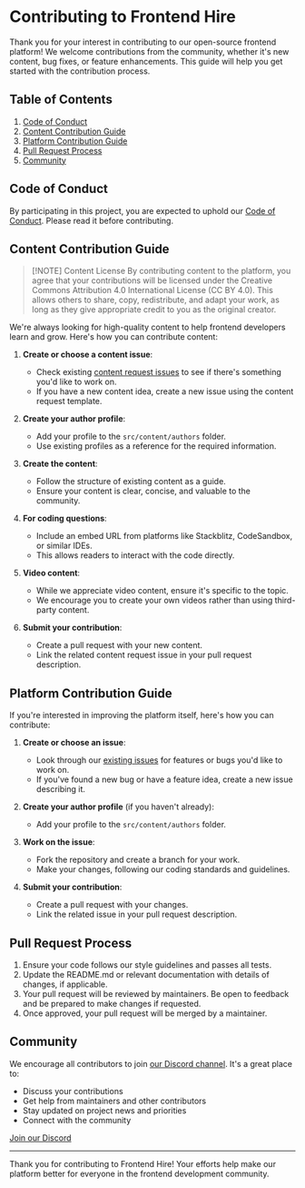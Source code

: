 # Contributing to Frontend Hire

Thank you for your interest in contributing to our open-source frontend platform! We welcome contributions from the community, whether it's new content, bug fixes, or feature enhancements. This guide will help you get started with the contribution process.

## Table of Contents
1. [Code of Conduct](#code-of-conduct)
2. [Content Contribution Guide](#content-contribution-guide)
3. [Platform Contribution Guide](#platform-contribution-guide)
4. [Pull Request Process](#pull-request-process)
5. [Community](#community)

## Code of Conduct
By participating in this project, you are expected to uphold our [Code of Conduct](CODE_OF_CONDUCT.md). Please read it before contributing.

## Content Contribution Guide

> [!NOTE] Content License
> By contributing content to the platform, you agree that your contributions will be licensed under the Creative Commons Attribution 4.0 International License (CC BY 4.0). This allows others to share, copy, redistribute, and adapt your work, as long as they give appropriate credit to you as the original creator.

We're always looking for high-quality content to help frontend developers learn and grow. Here's how you can contribute content:

1. **Create or choose a content issue**: 
   - Check existing [content request issues](https://github.com/Frontend-Hire/frontend-hire/issues) to see if there's something you'd like to work on.
   - If you have a new content idea, create a new issue using the content request template.

2. **Create your author profile**:
   - Add your profile to the `src/content/authors` folder.
   - Use existing profiles as a reference for the required information.

3. **Create the content**:
   - Follow the structure of existing content as a guide.
   - Ensure your content is clear, concise, and valuable to the community.

4. **For coding questions**:
   - Include an embed URL from platforms like Stackblitz, CodeSandbox, or similar IDEs.
   - This allows readers to interact with the code directly.

5. **Video content**:
   - While we appreciate video content, ensure it's specific to the topic.
   - We encourage you to create your own videos rather than using third-party content.

6. **Submit your contribution**:
   - Create a pull request with your new content.
   - Link the related content request issue in your pull request description.

## Platform Contribution Guide
If you're interested in improving the platform itself, here's how you can contribute:

1. **Create or choose an issue**:
   - Look through our [existing issues](https://github.com/Frontend-Hire/frontend-hire/issues) for features or bugs you'd like to work on.
   - If you've found a new bug or have a feature idea, create a new issue describing it.

2. **Create your author profile** (if you haven't already):
   - Add your profile to the `src/content/authors` folder.

3. **Work on the issue**:
   - Fork the repository and create a branch for your work.
   - Make your changes, following our coding standards and guidelines.

4. **Submit your contribution**:
   - Create a pull request with your changes.
   - Link the related issue in your pull request description.

## Pull Request Process
1. Ensure your code follows our style guidelines and passes all tests.
2. Update the README.md or relevant documentation with details of changes, if applicable.
3. Your pull request will be reviewed by maintainers. Be open to feedback and be prepared to make changes if requested.
4. Once approved, your pull request will be merged by a maintainer.

## Community
We encourage all contributors to join [our Discord channel](https://discord.gg/DWAVqksVtx). It's a great place to:
- Discuss your contributions
- Get help from maintainers and other contributors
- Stay updated on project news and priorities
- Connect with the community

[Join our Discord](https://discord.gg/DWAVqksVtx)

---

Thank you for contributing to Frontend Hire! Your efforts help make our platform better for everyone in the frontend development community.
